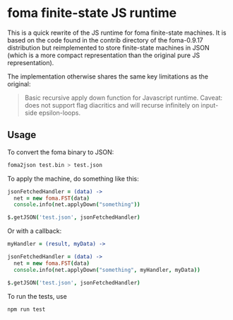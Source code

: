 # foma finite-state JS runtime

This is a quick rewrite of the JS runtime for foma finite-state machines. It is
based on the code found in the contrib directory of the foma-0.9.17
distribution but reimplemented to store finite-state machines in JSON (which is
a more compact representation than the original pure JS representation).

The implementation otherwise shares the same key limitations as the original:

> Basic recursive apply down function for Javascript runtime.
> Caveat: does not support flag diacritics and will recurse infinitely
> on input-side epsilon-loops.

## Usage

To convert the foma binary to JSON:

```sh
foma2json test.bin > test.json
```

To apply the machine, do something like this:

```coffee
jsonFetchedHandler = (data) ->
  net = new foma.FST(data)
  console.info(net.applyDown("something"))

$.getJSON('test.json', jsonFetchedHandler)
```

Or with a callback:

```coffee
myHandler = (result, myData) ->

jsonFetchedHandler = (data) ->
  net = new foma.FST(data)
  console.info(net.applyDown("something", myHandler, myData))

$.getJSON('test.json', jsonFetchedHandler)
```

To run the tests, use

```sh
npm run test
```
